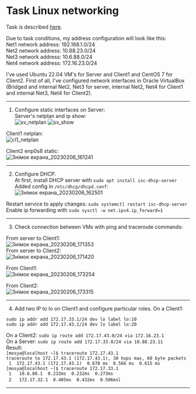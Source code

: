 Task Linux networking
==========================
Task is described [here](https://github.com/imospan/Cloud_DevOps-Fundamentals/blob/main/Networking/Task_Linux_Net.pdf).

Due to task conditions, my address configuration will look like this:\
Net1 network address: 192.168.1.0/24\
Net2 network address: 10.88.23.0/24\
Net3 network address: 10.6.88.0/24\
Net4 network address: 172.16.23.0/24

I've used Ubuntu 22.04 VM's for Server and Client1 and CentOS 7 for Client2. First of all, I've configured network interfaces in Oracle VirtualBox (Bridged and internal Net2, Net3 for server, internal Net2, Net4 for Client1 and internal Net3, Net4 for Client2).
__________________________
1. Configure static interfaces on Server:\
Server's netplan and ip show:\
![sv_netplan](https://user-images.githubusercontent.com/106439773/217015042-6d483659-fd95-4f37-8d2f-94fc56d90c25.png)
![sv_show](https://user-images.githubusercontent.com/106439773/217015057-0e71906c-207f-4ec3-9422-3323c73388e6.png)


Client1 netplan:\
![cl1_netplan](https://user-images.githubusercontent.com/106439773/217015080-ab423dde-f972-4618-b3cd-7767782211f7.png)

Client2 enp0s8 static:\
![Знімок екрана_20230206_161241](https://user-images.githubusercontent.com/106439773/217015629-22c99c2a-1fea-4ee2-babf-c100f2b698f1.png)
__________________________
2. Configure DHCP.\
At first, install DHCP server with ```sudo apt install isc-dhcp-server```\
Added config in `/etc/dhcp/dhcpd.conf`:
![Знімок екрана_20230206_162501](https://user-images.githubusercontent.com/106439773/217015672-f0dc004f-4d5d-4a91-97cc-029b965d2e6e.png)

Restart service to apply changes: ```sudo systemctl restart isc-dhcp-server```\
Enable ip forwarding with ```sudo sysctl -w net.ipv4.ip_forward=1```
___________________________
3. Check connection between VMs with ping and traceroute commands:

From server to Client1:\
![Знімок екрана_20230206_171353](https://user-images.githubusercontent.com/106439773/217015447-882ad7f9-4767-4489-a447-b047f0f2d4fc.png)\
From server to Client2:\
![Знімок екрана_20230206_171420](https://user-images.githubusercontent.com/106439773/217015510-88e26f26-13a5-46e1-a34e-718ac14b41e9.png)

From Client1:\
![Знімок екрана_20230206_173254](https://user-images.githubusercontent.com/106439773/217015284-20b8541b-f994-4c9d-af82-7915051e49df.png)

From Client2:\
![Знімок екрана_20230206_173315](https://user-images.githubusercontent.com/106439773/217015233-81c6fd0b-bb1c-436f-bbbf-b7471ee5e6e1.png)
___________________________
4. Add two IP to lo on Client1 and configure particular roles.
On a Client1:
```
sudo ip addr add 172.17.33.1/24 dev lo label lo:10
sudo ip addr add 172.17.43.1/24 dev lo label lo:20
```
On a Client2: ```sudo ip route add 172.17.43.0/24 via 172.16.23.1```\
On a Server: ```sudo ip route add 172.17.33.0/24 via 10.88.23.11```\
Result:\
`[mosya@localhost ~]$ traceroute 172.17.43.1`\
`traceroute to 172.17.43.1 (172.17.43.1), 30 hops max, 60 byte packets`\
` 1  172.17.43.1 (172.17.43.1)  0.678 ms  0.566 ms  0.615 ms`
`[mosya@localhost ~]$ traceroute 172.17.33.1`\
` 1   10.6.88.1  0.232ms  0.232ms  0.273ms`\
` 2   172.17.32.1  0.405ms  0.432ms  0.506ms`\
________________________________________
